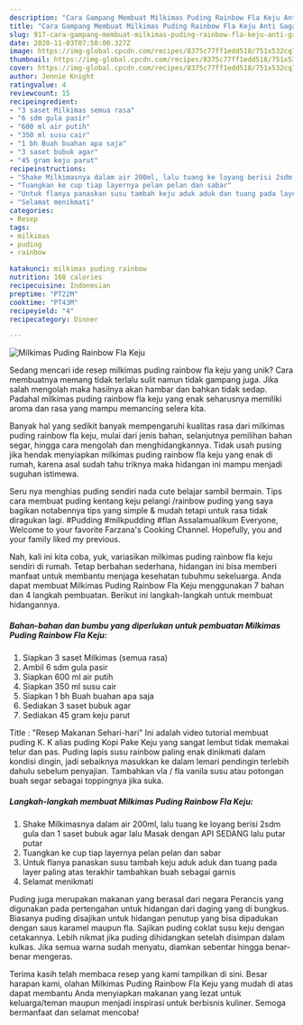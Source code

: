 ```yaml
---
description: "Cara Gampang Membuat Milkimas Puding Rainbow Fla Keju Anti Gagal"
title: "Cara Gampang Membuat Milkimas Puding Rainbow Fla Keju Anti Gagal"
slug: 917-cara-gampang-membuat-milkimas-puding-rainbow-fla-keju-anti-gagal
date: 2020-11-03T07:50:00.327Z
image: https://img-global.cpcdn.com/recipes/8375c77ff1edd518/751x532cq70/milkimas-puding-rainbow-fla-keju-foto-resep-utama.jpg
thumbnail: https://img-global.cpcdn.com/recipes/8375c77ff1edd518/751x532cq70/milkimas-puding-rainbow-fla-keju-foto-resep-utama.jpg
cover: https://img-global.cpcdn.com/recipes/8375c77ff1edd518/751x532cq70/milkimas-puding-rainbow-fla-keju-foto-resep-utama.jpg
author: Jennie Knight
ratingvalue: 4
reviewcount: 15
recipeingredient:
- "3 saset Milkimas semua rasa"
- "6 sdm gula pasir"
- "600 ml air putih"
- "350 ml susu cair"
- "1 bh Buah buahan apa saja"
- "3 saset bubuk agar"
- "45 gram keju parut"
recipeinstructions:
- "Shake Milkimasnya dalam air 200ml, lalu tuang ke loyang berisi 2sdm gula dan 1 saset bubuk agar lalu Masak dengan API SEDANG lalu putar putar"
- "Tuangkan ke cup tiap layernya pelan pelan dan sabar"
- "Untuk flanya panaskan susu tambah keju aduk aduk dan tuang pada layer paling atas terakhir tambahkan buah sebagai garnis"
- "Selamat menikmati"
categories:
- Resep
tags:
- milkimas
- puding
- rainbow

katakunci: milkimas puding rainbow 
nutrition: 168 calories
recipecuisine: Indonesian
preptime: "PT22M"
cooktime: "PT43M"
recipeyield: "4"
recipecategory: Dinner

---
```



![Milkimas Puding Rainbow Fla Keju](https://img-global.cpcdn.com/recipes/8375c77ff1edd518/751x532cq70/milkimas-puding-rainbow-fla-keju-foto-resep-utama.jpg)

Sedang mencari ide resep milkimas puding rainbow fla keju yang unik? Cara membuatnya memang tidak terlalu sulit namun tidak gampang juga. Jika salah mengolah maka hasilnya akan hambar dan bahkan tidak sedap. Padahal milkimas puding rainbow fla keju yang enak seharusnya memiliki aroma dan rasa yang mampu memancing selera kita.

Banyak hal yang sedikit banyak mempengaruhi kualitas rasa dari milkimas puding rainbow fla keju, mulai dari jenis bahan, selanjutnya pemilihan bahan segar, hingga cara mengolah dan menghidangkannya. Tidak usah pusing jika hendak menyiapkan milkimas puding rainbow fla keju yang enak di rumah, karena asal sudah tahu triknya maka hidangan ini mampu menjadi suguhan istimewa.

Seru nya menghias puding sendiri nada cute belajar sambil bermain. Tips cara membuat puding kentang keju pelangi /rainbow puding yang saya bagikan notabennya tips yang simple &amp; mudah tetapi untuk rasa tidak diragukan lagi. #Pudding #milkpudding #flan Assalamualikum Everyone, Welcome to your favorite Farzana&#39;s Cooking Channel. Hopefully, you and your family liked my previous.


Nah, kali ini kita coba, yuk, variasikan milkimas puding rainbow fla keju sendiri di rumah. Tetap berbahan sederhana, hidangan ini bisa memberi manfaat untuk membantu menjaga kesehatan tubuhmu sekeluarga. Anda dapat membuat Milkimas Puding Rainbow Fla Keju menggunakan 7 bahan dan 4 langkah pembuatan. Berikut ini langkah-langkah untuk membuat hidangannya.

<!--inarticleads1-->

##### Bahan-bahan dan bumbu yang diperlukan untuk pembuatan Milkimas Puding Rainbow Fla Keju:

1. Siapkan 3 saset Milkimas (semua rasa)
1. Ambil 6 sdm gula pasir
1. Siapkan 600 ml air putih
1. Siapkan 350 ml susu cair
1. Siapkan 1 bh Buah buahan apa saja
1. Sediakan 3 saset bubuk agar
1. Sediakan 45 gram keju parut


Title : &#34;Resep Makanan Sehari-hari&#34; Ini adalah video tutorial membuat puding K. K alias puding Kopi Pake Keju yang sangat lembut tidak memakai telur dan pas. Puding lapis susu rainbow paling enak dinikmati dalam kondisi dingin, jadi sebaiknya masukkan ke dalam lemari pendingin terlebih dahulu sebelum penyajian. Tambahkan vla / fla vanila susu atau potongan buah segar sebagai toppingnya jika suka. 

<!--inarticleads2-->

##### Langkah-langkah membuat Milkimas Puding Rainbow Fla Keju:

1. Shake Milkimasnya dalam air 200ml, lalu tuang ke loyang berisi 2sdm gula dan 1 saset bubuk agar lalu Masak dengan API SEDANG lalu putar putar
1. Tuangkan ke cup tiap layernya pelan pelan dan sabar
1. Untuk flanya panaskan susu tambah keju aduk aduk dan tuang pada layer paling atas terakhir tambahkan buah sebagai garnis
1. Selamat menikmati


Puding juga merupakan makanan yang berasal dari negara Perancis yang digunakan pada pertengahan untuk hidangan dari daging yang di bungkus. Biasanya puding disajikan untuk hidangan penutup yang bisa dipadukan dengan saus karamel maupun fla. Sajikan puding coklat susu keju dengan cetakannya. Lebih nikmat jika puding dihidangkan setelah disimpan dalam kulkas. Jika semua warna sudah menyatu, diamkan sebentar hingga benar-benar mengeras. 

Terima kasih telah membaca resep yang kami tampilkan di sini. Besar harapan kami, olahan Milkimas Puding Rainbow Fla Keju yang mudah di atas dapat membantu Anda menyiapkan makanan yang lezat untuk keluarga/teman maupun menjadi inspirasi untuk berbisnis kuliner. Semoga bermanfaat dan selamat mencoba!
